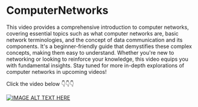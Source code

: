 # ComputerNetworks
This video provides a comprehensive introduction to computer networks, covering essential topics such as what computer networks are, basic network terminologies, and the concept of data communication and its components. It's a beginner-friendly guide that demystifies these complex concepts, making them easy to understand. Whether you're new to networking or looking to reinforce your knowledge, this video equips you with fundamental insights. Stay tuned for more in-depth explorations of computer networks in upcoming videos!

Click the video below 👇👇👇

[![IMAGE ALT TEXT HERE](https://img.youtube.com/vi/kPmE2M_2QLk/0.jpg)](https://www.youtube.com/watch?v=kPmE2M_2QLk)

